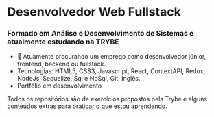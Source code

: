<h1>Desenvolvedor Web Fullstack</h1>
<h3>Formado em Análise e Desenvolvimento de Sistemas e atualmente estudando na TRYBE</h3>

- 🔭 Atuamente procurando um emprego como desenvolvedor júnior, frontend, backend ou fullstack.
- Tecnologias: HTML5, CSS3, Javascript, React, ContextAPI, Redux, NodeJs, Sequelize, Sql e NoSql, Git, Inglês.
- Portfólio em desenvolvimento

Todos os repositórios são de exercícios propostos pela Trybe e alguns conteúdos extras para praticar o que estou aprendendo.
